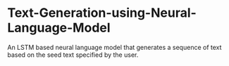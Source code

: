 # Text-Generation-using-Neural-Language-Model
An LSTM based neural language model that generates a sequence of text based on the seed text specified by the user.
